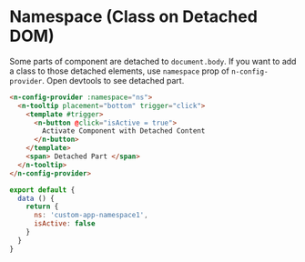 # Namespace (Class on Detached DOM)

Some parts of component are detached to `document.body`. If you want to add a class to those detached elements, use `namespace` prop of `n-config-provider`. Open devtools to see detached part.

```html
<n-config-provider :namespace="ns">
  <n-tooltip placement="bottom" trigger="click">
    <template #trigger>
      <n-button @click="isActive = true">
        Activate Component with Detached Content
      </n-button>
    </template>
    <span> Detached Part </span>
  </n-tooltip>
</n-config-provider>
```

```js
export default {
  data () {
    return {
      ns: 'custom-app-namespace1',
      isActive: false
    }
  }
}
```
